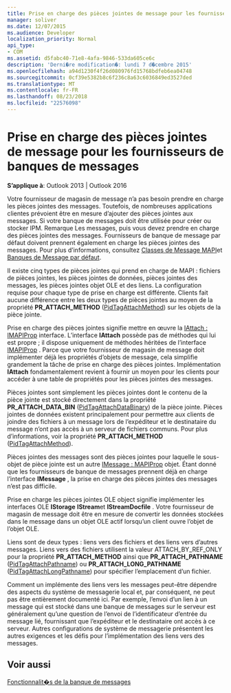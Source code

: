 ```yaml
---
title: Prise en charge des pièces jointes de message pour les fournisseurs de banques de messages
manager: soliver
ms.date: 12/07/2015
ms.audience: Developer
localization_priority: Normal
api_type:
- COM
ms.assetid: d5fabc40-71e8-4afa-9846-533da605ce6c
description: 'Derni�re modification�: lundi 7 d�cembre 2015'
ms.openlocfilehash: a94d1230f4f26d080976fd15768bdfeb6ea04748
ms.sourcegitcommit: 0cf39e5382b8c6f236c8a63c6036849ed3527ded
ms.translationtype: MT
ms.contentlocale: fr-FR
ms.lasthandoff: 08/23/2018
ms.locfileid: "22576098"
---
```

# <a name="supporting-message-attachments-for-message-store-providers"></a>Prise en charge des pièces jointes de message pour les fournisseurs de banques de messages

 
  
**S’applique à**: Outlook 2013 | Outlook 2016 
  
Votre fournisseur de magasin de message n’a pas besoin prendre en charge les pièces jointes des messages. Toutefois, de nombreuses applications clientes prévoient être en mesure d’ajouter des pièces jointes aux messages. Si votre banque de messages doit être utilisée pour créer ou stocker IPM. Remarque Les messages, puis vous devez prendre en charge des pièces jointes des messages. Fournisseurs de banque de message par défaut doivent prennent également en charge les pièces jointes des messages. Pour plus d’informations, consultez [Classes de Message MAPI](mapi-message-classes.md)et [Banques de Message par défaut](default-message-stores.md).
  
Il existe cinq types de pièces jointes qui prend en charge de MAPI : fichiers de pièces jointes, les pièces jointes de données, pièces jointes des messages, les pièces jointes objet OLE et des liens. La configuration requise pour chaque type de prise en charge est différente. Clients fait aucune différence entre les deux types de pièces jointes au moyen de la propriété **PR_ATTACH_METHOD** ([PidTagAttachMethod](pidtagattachmethod-canonical-property.md)) sur les objets de la pièce jointe.
  
Prise en charge des pièces jointes signifie mettre en œuvre la [IAttach : IMAPIProp](iattachimapiprop.md) interface. L’interface **IAttach** possède pas de méthodes qui lui est propre ; il dispose uniquement de méthodes héritées de l’interface [IMAPIProp](imapipropiunknown.md) . Parce que votre fournisseur de magasin de message doit implémenter déjà les propriétés d’objets de message, cela simplifie grandement la tâche de prise en charge des pièces jointes. Implémentation **IAttach** fondamentalement revient à fournir un moyen pour les clients pour accéder à une table de propriétés pour les pièces jointes des messages. 
  
Pièces jointes sont simplement les pièces jointes dont le contenu de la pièce jointe est stocké directement dans la propriété **PR_ATTACH_DATA_BIN** ([PidTagAttachDataBinary](pidtagattachdatabinary-canonical-property.md)) de la pièce jointe. Pièces jointes de données existent principalement pour permettre aux clients de joindre des fichiers à un message lors de l’expéditeur et le destinataire du message n’ont pas accès à un serveur de fichiers communs. Pour plus d’informations, voir la propriété **PR_ATTACH_METHOD** ([PidTagAttachMethod](pidtagattachmethod-canonical-property.md)).
  
Pièces jointes des messages sont des pièces jointes pour laquelle le sous-objet de pièce jointe est un autre [IMessage : MAPIProp](imessageimapiprop.md) objet. Étant donné que les fournisseurs de banque de messages prennent déjà en charge l’interface **IMessage** , la prise en charge des pièces jointes des messages n’est pas difficile. 
  
Prise en charge les pièces jointes OLE object signifie implémenter les interfaces OLE **IStorage** **IStream**et **IStreamDocfile** . Votre fournisseur de magasin de message doit être en mesure de convertir les données stockées dans le message dans un objet OLE actif lorsqu’un client ouvre l’objet de l’objet OLE. 
  
Liens sont de deux types : liens vers des fichiers et des liens vers d’autres messages. Liens vers des fichiers utilisent la valeur ATTACH_BY_REF_ONLY pour la propriété **PR_ATTACH_METHOD** ainsi que **PR_ATTACH_PATHNAME** ([PidTagAttachPathname](pidtagattachpathname-canonical-property.md)) ou **PR_ATTACH_LONG_PATHNAME** ([PidTagAttachLongPathname](pidtagattachlongpathname-canonical-property.md)) pour spécifier l’emplacement d’un fichier.
  
Comment un implémente des liens vers les messages peut-être dépendre des aspects du système de messagerie local et, par conséquent, ne peut pas être entièrement documenté ici. Par exemple, l’envoi d’un lien à un message qui est stocké dans une banque de messages sur le serveur est généralement qu’une question de l’envoi de l’identificateur d’entrée du message lié, fournissant que l’expéditeur et le destinataire ont accès à ce serveur. Autres configurations de système de messagerie présentent les autres exigences et les défis pour l’implémentation des liens vers des messages.
  
## <a name="see-also"></a>Voir aussi



[Fonctionnalit�s de la banque de messages](message-store-features.md)

